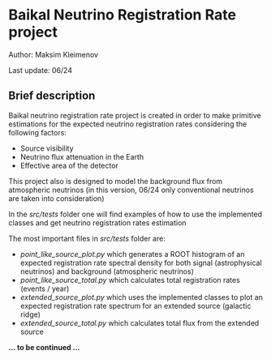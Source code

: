 # Baikal Neutrino Registration Rate project
Author: Maksim Kleimenov

Last update: 06/24

## Brief description

Baikal neutrino registration rate project is created in order to make primitive estimations for the expected neutrino registration rates considering the following factors:
* Source visibility
* Neutrino flux attenuation in the Earth
* Effective area of the detector

This project also is designed to model the background flux from atmospheric neutrinos (in this version, 06/24 only conventional neutrinos are taken into consideration)

In the *src/tests* folder one will find examples of how to use the implemented classes and get neutrino registration rates estimation

The most important files in *src/tests* folder are:
* *point_like_source_plot.py* which generates a ROOT histogram of an expected registration rate spectral density for both signal (astrophysical neutrinos) and background (atmospheric neutrinos) 
* *point_like_source_total.py* which calculates total registration rates (events / year)
* *extended_source_plot.py* which uses the implemented classes to plot an expected registration rate spectrum for an extended source (galactic ridge)
* *extended_source_total.py* which calculates total flux from the extended source

**... to be continued ...**